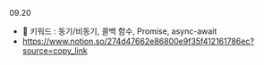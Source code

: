 09.20
- 🔑 키워드 : 동기/비동기, 콜백 함수, Promise, async-await
- https://www.notion.so/274d47662e86800e9f35f412161786ec?source=copy_link

